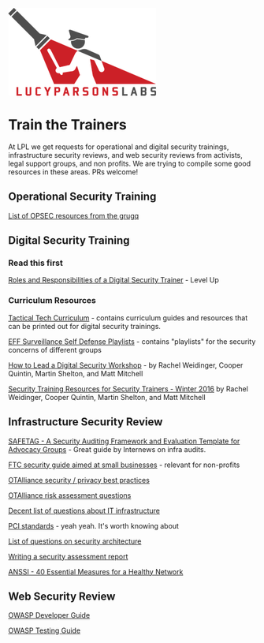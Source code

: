 ![](img/lpl-logo-colorWEB-transp.png)

# Train the Trainers

At LPL we get requests for operational and digital security trainings, infrastructure security reviews, and web security reviews from activists, legal support groups, and non profits. We are trying to compile some good resources in these areas. PRs welcome!

## Operational Security Training

[List of OPSEC resources from the grugq](https://grugq.github.io/resources/)

## Digital Security Training

### Read this first
[Roles and Responsibilities of a Digital Security Trainer](http://level-up.cc/you-the-trainer/roles-and-responsibilities-of-a-digital-security-trainer/) - Level Up

### Curriculum Resources

[Tactical Tech Curriculum](https://myshadow.org/train) - contains curriculum guides and resources that can be printed out for digital security trainings.

[EFF Surveillance Self Defense Playlists](https://ssd.eff.org/en/playlist) - contains "playlists" for the security concerns of different groups

[How to Lead a Digital Security Workshop](https://motherboard.vice.com/en_us/article/how-to-give-a-digital-security-training) - by Rachel Weidinger, Cooper Quintin, Martin Shelton, and Matt Mitchell

[Security Training Resources for Security Trainers - Winter 2016](https://medium.com/@geminiimatt/security-training-resources-for-security-trainers-winter-2016-edition-4d10670ef8d3#.z8l2gxog1) by Rachel Weidinger, Cooper Quintin, Martin Shelton, and Matt Mitchell

## Infrastructure Security Review

[SAFETAG - A Security Auditing Framework and Evaluation Template for Advocacy Groups](https://safetag.org/guide/index.html) - Great guide by Internews on infra audits.

[FTC security guide aimed at small businesses](https://www.ftc.gov/tips-advice/business-center/guidance/start-security-guide-business) - relevant for non-profits

[OTAlliance security / privacy best practices](https://otalliance.org/resources/security-privacy-best-practices)

[OTAlliance risk assessment questions](https://otalliance.org/resources/security-privacy-risk-assessment)

[Decent list of questions about IT infrastructure](https://github.com/artsturdevant/it-handoff-audit)

[PCI standards](https://pcicompliance.stanford.edu/sites/default/files/pci_dss_v3-2.pdf) - yeah yeah. It's worth knowing about

[List of questions on security architecture](https://zeltser.com/security-architecture-cheat-sheet/)

[Writing a security assessment report](https://zeltser.com/security-assessment-report-cheat-sheet/)

[ANSSI - 40 Essential Measures for a Healthy Network](https://www.ssi.gouv.fr/uploads/2013/01/guide_hygiene_v1-2-1_en.pdf)


## Web Security Review

[OWASP Developer Guide](https://www.owasp.org/index.php/OWASP_Guide_Project)

[OWASP Testing Guide](https://www.owasp.org/index.php/OWASP_Testing_Project)
